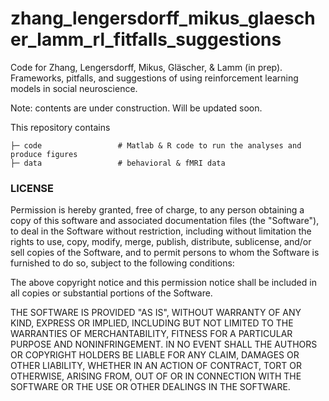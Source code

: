 # zhang_lengersdorff_mikus_glaescher_lamm_rl_fitfalls_suggestions

Code for Zhang, Lengersdorff, Mikus, Gläscher, & Lamm (in prep). Frameworks, pitfalls, and suggestions of using reinforcement learning models in social neuroscience.

Note: contents are under construction. Will be updated soon.

This repository contains
```
├─ code                 # Matlab & R code to run the analyses and produce figures
├─ data                 # behavioral & fMRI data
```



### LICENSE

Permission is hereby granted, free of charge, to any person obtaining a copy
of this software and associated documentation files (the "Software"), to deal
in the Software without restriction, including without limitation the rights
to use, copy, modify, merge, publish, distribute, sublicense, and/or sell
copies of the Software, and to permit persons to whom the Software is
furnished to do so, subject to the following conditions:

The above copyright notice and this permission notice shall be included in all
copies or substantial portions of the Software.

THE SOFTWARE IS PROVIDED "AS IS", WITHOUT WARRANTY OF ANY KIND, EXPRESS OR
IMPLIED, INCLUDING BUT NOT LIMITED TO THE WARRANTIES OF MERCHANTABILITY,
FITNESS FOR A PARTICULAR PURPOSE AND NONINFRINGEMENT. IN NO EVENT SHALL THE
AUTHORS OR COPYRIGHT HOLDERS BE LIABLE FOR ANY CLAIM, DAMAGES OR OTHER
LIABILITY, WHETHER IN AN ACTION OF CONTRACT, TORT OR OTHERWISE, ARISING FROM,
OUT OF OR IN CONNECTION WITH THE SOFTWARE OR THE USE OR OTHER DEALINGS IN THE
SOFTWARE.